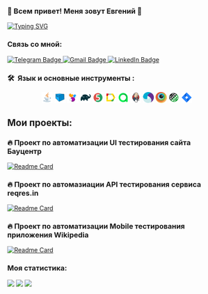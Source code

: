 ### :frog: Всем привет! Меня зовут Евгений :frog:

[![Typing SVG](https://readme-typing-svg.herokuapp.com?color=%2336BCF7&lines=QA+Engineer)](https://git.io/typing-svg)

### Связь со мной:

  <a href="https://t.me/St_panda">
    <img src="https://img.shields.io/badge/Telegram-blue?style=for-the-badge&logo=telegram&logoColor=white" alt="Telegram Badge"/>
  </a>

   <a href="mailto:golikov93a@gmail.com">
    <img src="https://img.shields.io/badge/Gmail-red?style=for-the-badge&logo=gmail&logoColor=white" alt="Gmail Badge"/>
  </a>

  <a href="https://www.linkedin.com/in/evgeniy-golikov-22a219230/">
    <img src="https://img.shields.io/badge/LinkedIn-blue?style=for-the-badge&logo=linkedin&logoColor=white" alt="LinkedIn Badge">
  </a>

### 🛠 &nbsp;Язык и основные инструменты :

<p  align="center"> 

<img width="5%" title="Java" src="media/icons/Java.svg">
<img width="5%" title="Selenoid" src="media/icons/Selenoid.svg">
<img width="5%" title="Selenide" src="media/icons/Selenide.svg">
<img width="5%" title="Gradle" src="media/icons/Gradle.svg">
<img width="5%" title="Junit5" src="media/icons/Junit5.svg">
<img width="5%" title="Allure Report" src="media/icons/Allure.svg">
<img width="5%" title="Allure TestOps" src="media/icons/Allure_TO.svg">
<img width="5%" title="Jenkins" src="media/icons/Jenkins.svg">
<img width="5%" title="Appium" src="media/icons/Appium.svg">
<img width="5%" title="Browserstack" src="media/icons/Browserstack.svg">
<img width="5%" title="RestAssured" src="media/icons/RestAssured.svg">
<img width="5%" title="Jira" src="media/icons/Jira.svg">


</p>
  
## Мои проекты:

### :fire: Проект по автоматизации UI тестирования сайта Бауцентр

[![Readme Card](https://github-readme-stats.vercel.app/api/pin/?username=egolikov&repo=baucenter-product-autotests)](https://github.com/egolikov/baucenter-product-autotests)

### :fire: Проект по автомазиации API тестирования сервиса reqres.in

[![Readme Card](https://github-readme-stats.vercel.app/api/pin/?username=egolikov&repo=reqresin-product-autotests)](https://github.com/egolikov/reqresin-product-autotests)

### :fire: Проект по автоматизации Mobile тестирования приложения Wikipedia

[![Readme Card](https://github-readme-stats.vercel.app/api/pin/?username=egolikov&repo=wikipedia-product-autotests)](https://github.com/egolikov/wikipedia-product-autotests)

### Моя статистика:

![](https://github-profile-summary-cards.vercel.app/api/cards/profile-details?username=egolikov&theme=solarized_dark)
![](https://github-profile-summary-cards.vercel.app/api/cards/stats?username=egolikov&theme=solarized_dark)
![](https://github-profile-summary-cards.vercel.app/api/cards/repos-per-language?username=egolikov&theme=solarized_dark)
